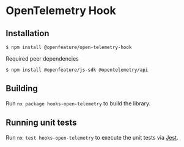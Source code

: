 # OpenTelemetry Hook

## Installation

```
$ npm install @openfeature/open-telemetry-hook
```

Required peer dependencies

```
$ npm install @openfeature/js-sdk @opentelemetry/api
```

## Building

Run `nx package hooks-open-telemetry` to build the library.

## Running unit tests

Run `nx test hooks-open-telemetry` to execute the unit tests via [Jest](https://jestjs.io).
